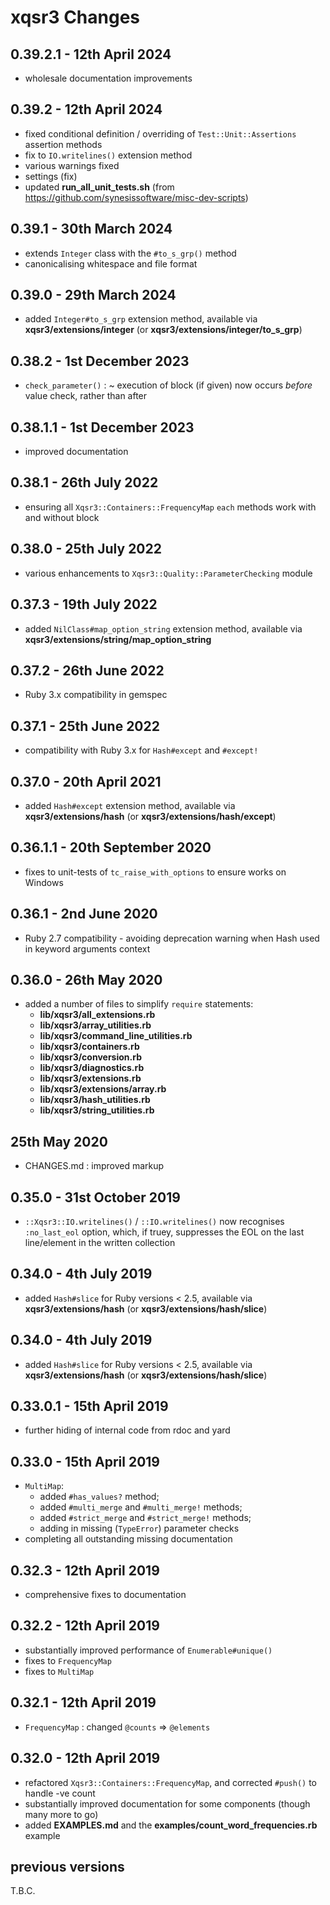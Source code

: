 # **xqsr3** Changes


## 0.39.2.1 - 12th April 2024

* wholesale documentation improvements


## 0.39.2 - 12th April 2024

* fixed conditional definition / overriding of `Test::Unit::Assertions` assertion methods
* fix to `IO.writelines()` extension method
* various warnings fixed
* settings (fix)
* updated **run_all_unit_tests.sh** (from https://github.com/synesissoftware/misc-dev-scripts)


## 0.39.1 - 30th March 2024

* extends `Integer` class with the `#to_s_grp()` method
* canonicalising whitespace and file format


## 0.39.0 - 29th March 2024

* added `Integer#to_s_grp` extension method, available via **xqsr3/extensions/integer** (or **xqsr3/extensions/integer/to_s_grp**)


## 0.38.2 - 1st December 2023

* `check_parameter()` : ~ execution of block (if given) now occurs _before_ value check, rather than after


## 0.38.1.1 - 1st December 2023

* improved documentation


## 0.38.1 - 26th July 2022

* ensuring all `Xqsr3::Containers::FrequencyMap` `each` methods work with and without block


## 0.38.0 - 25th July 2022

* various enhancements to `Xqsr3::Quality::ParameterChecking` module


## 0.37.3 - 19th July 2022

* added `NilClass#map_option_string` extension method, available via **xqsr3/extensions/string/map_option_string**


## 0.37.2 - 26th June 2022

* Ruby 3.x compatibility in gemspec


## 0.37.1 - 25th June 2022

* compatibility with Ruby 3.x for `Hash#except` and `#except!`


## 0.37.0 - 20th April 2021

* added `Hash#except` extension method, available via **xqsr3/extensions/hash** (or **xqsr3/extensions/hash/except**)


## 0.36.1.1 - 20th September 2020

* fixes to unit-tests of `tc_raise_with_options` to ensure works on Windows


## 0.36.1 - 2nd June 2020

* Ruby 2.7 compatibility - avoiding deprecation warning when Hash used in keyword arguments context


## 0.36.0 - 26th May 2020

* added a number of files to simplify `require` statements:
  - **lib/xqsr3/all_extensions.rb**
  - **lib/xqsr3/array_utilities.rb**
  - **lib/xqsr3/command_line_utilities.rb**
  - **lib/xqsr3/containers.rb**
  - **lib/xqsr3/conversion.rb**
  - **lib/xqsr3/diagnostics.rb**
  - **lib/xqsr3/extensions.rb**
  - **lib/xqsr3/extensions/array.rb**
  - **lib/xqsr3/hash_utilities.rb**
  - **lib/xqsr3/string_utilities.rb**


## 25th May 2020

* CHANGES.md : improved markup


## 0.35.0 - 31st October 2019

* `::Xqsr3::IO.writelines()` / `::IO.writelines()` now recognises `:no_last_eol` option, which, if truey, suppresses the EOL on the last line/element in the written collection


## 0.34.0 - 4th July 2019

* added `Hash#slice` for Ruby versions < 2.5, available via **xqsr3/extensions/hash** (or **xqsr3/extensions/hash/slice**)


## 0.34.0 - 4th July 2019

* added `Hash#slice` for Ruby versions < 2.5, available via **xqsr3/extensions/hash** (or **xqsr3/extensions/hash/slice**)


## 0.33.0.1 - 15th April 2019

* further hiding of internal code from rdoc and yard


## 0.33.0 - 15th April 2019

* `MultiMap`:
  - added `#has_values?` method;
  - added `#multi_merge` and `#multi_merge!` methods;
  - added `#strict_merge` and `#strict_merge!` methods;
  - adding in missing (`TypeError`) parameter checks
* completing all outstanding missing documentation


## 0.32.3 - 12th April 2019

* comprehensive fixes to documentation


## 0.32.2 - 12th April 2019

* substantially improved performance of `Enumerable#unique()`
* fixes to `FrequencyMap`
* fixes to `MultiMap`


## 0.32.1 - 12th April 2019

* `FrequencyMap` : changed `@counts` => `@elements`


## 0.32.0 - 12th April 2019

* refactored `Xqsr3::Containers::FrequencyMap`, and corrected `#push()` to handle -ve count
* substantially improved documentation for some components (though many more to go)
* added **EXAMPLES.md** and the **examples/count_word_frequencies.rb** example


## previous versions

T.B.C.


<!-- ########################### end of file ########################### -->

